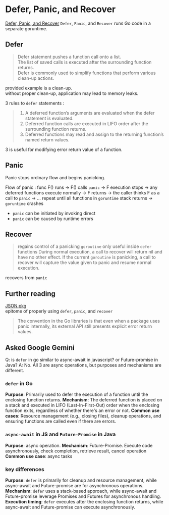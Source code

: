 # Defer, Panic, and Recover
[Defer, Panic, and Recover](https://go.dev/blog/defer-panic-and-recover)
`Defer`, `Panic`, and `Recover` runs Go code in a separate goruntime.

## Defer
> Defer statement pushes a function call onto a list.  
> The list of saved calls is executed after the surrounding function returns.  
> Defer is commonly used to simplify functions that perform various clean-up actions.

provided example is a clean-up.  
without proper clean-up, application may lead to memory leaks.  

3 rules to `defer` statements : 
> 1. A deferred function’s arguments are evaluated when the defer statement is evaluated.
> 2. Deferred function calls are executed in LIFO order after the surrounding function returns.
> 3. Deferred functions may read and assign to the returning function’s named return values.

3 is useful for modifying error return value of a function.  

## Panic
Panic stops ordinary flow and begins panicking.  

Flow of panic : 
func F() runs
-> F() calls `panic`
-> F execution stops
-> any deferred functions execute normally
-> F returns
-> the caller thinks F as a call to `panic`
-> ... repeat until all functions in `goruntime` stack returns
-> `goruntime` crashes

* `panic` can be initiated by invoking direct
* `panic` can be caused by runtime errors

## Recover
> regains control of a panicking `goroutine`
> only useful inside `defer` functions
> During normal execution, a call to recover will return nil and have no other effect. 
> If the current `goroutine` is panicking, a call to recover will capture the value given to panic and resume normal execution.

recovers from `panic` 

## Further reading
[JSON pkg](https://pkg.go.dev/encoding/json)  
epitome of properly using `defer`, `panic`, and `recover`  

> The convention in the Go libraries is that even when a package uses panic internally, 
> its external API still presents explicit error return values.

## Asked Google Gemini
Q: is `defer` in go similar to async-await in javascript? or Future-promise in Java?
A: No. All 3 are async operations, but purposes and mechanisms are different.

### `defer` in Go

**Purpose**: Primarily used to defer the execution of a function until the enclosing function returns.
**Mechanism**: The deferred function is placed on a stack and executed in LIFO (Last-In-First-Out) order when the enclosing function exits, regardless of whether there's an error or not.
**Common use cases**: Resource management (e.g., closing files), cleanup operations, and ensuring functions are called even if there are errors.

### `async-await` in JS and `Future-Promise` in Java

**Purpose**: async operation.
**Mechanism**: Future-Promise. Execute code asynchronously, check completion, retrieve result, cancel operation
**Common use case**: async tasks

### key differences
**Purpose**: `defer` is primarily for cleanup and resource management, while async-await and Future-promise are for asynchronous operations.
**Mechanism**: `defer` uses a stack-based approach, while async-await and Future-promise leverage Promises and Futures for asynchronous handling.
**Execution timing**: `defer` executes after the enclosing function returns, while async-await and Future-promise can execute asynchronously.
